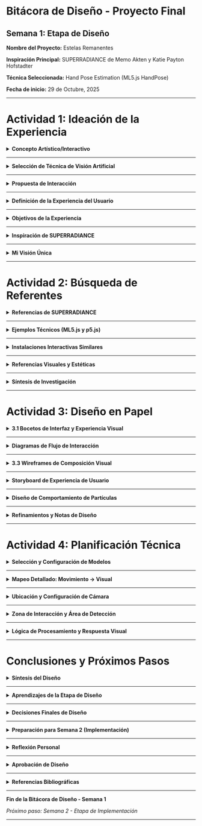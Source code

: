 # Bitácora de Diseño - Proyecto Final
## Semana 1: Etapa de Diseño

**Nombre del Proyecto:** Estelas Remanentes

**Inspiración Principal:** SUPERRADIANCE de Memo Akten y Katie Payton Hofstadter

**Técnica Seleccionada:** Hand Pose Estimation (ML5.js HandPose)

**Fecha de inicio:** 29 de Octubre, 2025

---

# Actividad 1: Ideación de la Experiencia

<details>
<summary><strong>Concepto Artístico/Interactivo</strong></summary>

### Pregunta Central: ¿Qué quiero expresar o evocar?

**Mi respuesta:**

Quiero expresar **libertad de expresión a través del movimiento** y la capacidad de **fluir con el entorno digital**. Me inspira profundamente la idea de que el cuerpo pueda emitir energía, luz y partículas en un espacio digital, dejando rastros luminosos que se desvanecen con el tiempo.

**Elementos que me atraen de SUPERRADIANCE:**
- El cuerpo como fuente de emisión de energía y luz
- Los movimientos que se convierten en arte visual
- La belleza de los rastros luminosos que deja el cuerpo
- La naturaleza efímera de los rastros que desaparecen gradualmente
- La idea de "pintar con el cuerpo" dejando huellas digitales

**Emoción/experiencia objetivo:**
Quiero que el usuario sienta **expresión/liberación** - "Puedo expresarme libremente a través del movimiento" - y que experimente la sensación de **fluir con el entorno**, con la fluidez de las partículas de aire y el agua recordandole como es tocar el mar sobre un barco en movimiento con los dedos.

### Metáfora Central

**"Manos fluyendo en luz líquida"**

Al mover tus manos, fluyes a través de un espacio de luz líquida. Cada dedo libera estelas de partículas luminosas que fluyen y se desvanecen, como cuando tocas el agua del mar desde un bote en marcha y sientes cómo el mar fluye entre tus dedos.

**Metáfora visual poderosa:**
> "Tocar con los dedos el mar sobre un bote en marcha y cómo el mar fluye entre los dedos cuando se mueve sobre él"

Esta metáfora captura la esencia de la experiencia: el contacto íntimo con un medio fluido (el mar digital) que responde a cada gesto dejando estelas luminosas temporales.

### Narrativa o Propuesta Estética

**Descripción narrativa de la experiencia:**

El usuario entra al espacio y extiende sus manos hacia la cámara. Al moverlas, descubre que sus dedos despiertan un mar digital invisible - cada movimiento libera cascadas de partículas luminosas que fluyen entre sus dedos como agua.

La mano izquierda emite tonos de mar y aire (azules claros, verdes, cianos) mientras la mano derecha libera luz solar (amarillos cálidos, naranjas luminosos). Las partículas nacen en las puntas de cada dedo y fluyen en la dirección del movimiento con una ondulación suave y orgánica.

Cada gesto deja estelas remanentes - rastros de luz que persisten por unos segundos antes de desvanecerse gradualmente, como olas que se desdibujan en la arena. El usuario puede pintar libremente en el aire, creando composiciones efímeras de luz y color que existen solo en el momento, en diálogo constante entre lo físico y lo digital.

La experiencia invita a la exploración: movimientos lentos crean pocas partículas delicadas; gestos rápidos y enérgicos despiertan explosiones de luz. No hay forma incorrecta de interactuar - cada movimiento es válido, cada gesto es bello, cada estela es única.

</details>

---

<details>
<summary><strong> Selección de Técnica de Visión Artificial</strong></summary>

### Técnica Principal Seleccionada

**☐ Clasificación de Imágenes (ML5.js/Teachable Machine)**
**☐ Segmentación Corporal (BodySegmentation)**
**☐ Full-body Pose Estimation (BodyPose - BlazePose)**
**☑ Hand Pose Estimation (ML5.js HandPose)**

### Justificación de la Selección

**¿Por qué elegí Hand Pose Estimation?**

Decidí cambiar de Body Pose a **Hand Pose Estimation** porque se alinea mucho mejor con mi concepto de "pintar con los dedos en el mar digital". Las razones son:

**Ventajas conceptuales:**
- Las **manos son naturalmente expresivas** y precisas para gestos artísticos
- La metáfora de "tocar el mar con los dedos" se traduce literalmente con Hand Pose
- **Control fino**: Los dedos permiten movimientos más deliberados e intencionales que el cuerpo completo
- Es más **íntimo y personal** - como realmente pintar o tocar algo

**Ventajas técnicas:**
- **21 keypoints por mano** (incluyendo las 5 puntas de dedos) = datos muy precisos
- ML5.js HandPose puede detectar **2 manos simultáneamente**
- **Mejor rendimiento** que BodyPose (modelo más ligero, más FPS)
- **Más estable** en detección que el cuerpo completo
- Experiencia previa con pose detection facilita la transición

**Alineación con visión artística:**
- Los 10 dedos (5 por mano) crean múltiples puntos de emisión = visualmente más rico
- Permite diferenciación de color por mano (izquierda = mar/aire, derecha = sol)
- Se siente natural para la interacción de "pintar con energía fluida"

**Viabilidad técnica:**
- ML5.js tiene HandPose bien documentado
- Puedo reutilizar lógica de particle systems de ejercicios previos
- El tracking de velocidad de dedos es directo (similar a keypoints de pose)

### Enfoque Específico

**Datos que voy a usar de HandPose:**

**Keypoints de interés:**
- ✅ **Puntas de los 5 dedos de cada mano** (10 puntos emisores totales):
  - Thumb tip (pulgar)
  - Index finger tip (índice)
  - Middle finger tip (medio)
  - Ring finger tip (anular)
  - Pinky tip (meñique)

**Cálculos auxiliares:**
- ✅ **Velocidad de cada fingertip**: Calcular diferencia de posición entre frames
- ✅ **Dirección del movimiento**: Vector de velocidad normalizado para dirección de partículas
- ✅ **Magnitud de velocidad**: Para determinar cantidad de partículas a emitir
- ✅ **Identificación de mano**: Detectar cuál es izquierda/derecha para asignar paleta de colores

**NO voy a usar:**
- ❌ Otros keypoints de la mano (palma, nudillos, muñeca) - solo las puntas
- ❌ Detección de gestos específicos (poses de mano) - quiero movimiento libre
- ❌ Clasificación de manos - solo tracking continuo

</details>

---

<details>
<summary><strong> Propuesta de Interacción</strong></summary>

### "Interaction Sentence" (Oración de Interacción)

**Completa esta frase:**

> "Cuando yo **[ACCIÓN DEL USUARIO]**, el sistema crea **[RESPUESTA VISUAL]**, porque **[METÁFORA/SIGNIFICADO]**."

**Mi Interaction Sentence:**

> **"Cuando muevo mis manos y dedos por el espacio, partículas luminosas fluyen entre ellos como agua de mar, saliendo en la dirección de mi movimiento. La mano izquierda libera tonos de mar y aire (azules, verdes, cianos), mientras la mano derecha emite luz solar (amarillos, naranjas). Las partículas fluyen con ondulación suave y se desvanecen gradualmente (3-4 segundos), dejando una memoria efímera de mi gesto - como estelas en el agua que desaparecen con el tiempo. Movimientos lentos crean pocas partículas delicadas; gestos rápidos despiertan cascadas de luz, porque mis manos fluyen en luz líquida y cada movimiento es una pincelada efímera en el mar digital."**

### Mapeo de Interacción Detallado

**Movimiento → Visual:**

| Acción del Usuario | Dato Detectado | Respuesta Visual |
|-------------------|----------------|------------------|
| Mover dedo lentamente | Velocidad fingertip < 3 | Spawn 1-2 partículas/frame, tamaño pequeño |
| Mover dedo rápido | Velocidad fingertip > 5 | Spawn 5-10 partículas/frame, tamaño variable |
| Mano izquierda | handedness === "Left" | Paleta: azules (180°), verdes (150°), cianos (170°) |
| Mano derecha | handedness === "Right" | Paleta: amarillos (45°), naranjas (30°), cálidos |
| Dirección del gesto | Vector velocidad normalizado | Partículas salen tangentes al movimiento |
| Stillness (sin movimiento) | velocidad ≈ 0 por 2 seg | Partículas existentes se desvanecen, no hay nuevas |
| Arco/círculo con dedo | Trayectoria curva | Estela curva continua de partículas |
| Movimiento errático | Cambios bruscos de dirección | Explosiones puntuales de partículas |

**Parámetros de Partículas según Velocidad:**

| Velocidad (pixeles/frame) | Cantidad | Tamaño | Lifespan (aprox) |
|---------------------------|----------|--------|------------------|
| 0-2 (muy lento) | 0-1 | 3-5px | 3 seg |
| 2-5 (lento) | 1-3 | 5-8px | 3.5 seg |
| 5-10 (medio) | 3-7 | 8-12px | 4 seg |
| 10+ (rápido) | 7-15 | 10-15px | 4 seg |

</details>

---

<details>
<summary><strong> Definición de la Experiencia del Usuario</strong></summary>

### Journey del Usuario (Recorrido de Experiencia)

**Momento 1: Entrada**
> El usuario se coloca frente a la cámara a una distancia de 50-80cm. Ve un canvas oscuro (fondo negro o azul muy oscuro) y se ve a sí mismo reflejado. Aún no hay partículas. El espacio se siente expectante, vacío, esperando.

**Momento 2: Primera Interacción**
> Al levantar tímidamente una mano y mover un dedo, aparecen las primeras partículas luminosas. Quedan sorprendidos al ver cómo cada dedo deja un rastro de luz que fluye con ondulación suave. Descubren que la mano izquierda emite tonos azules/verdes (mar) y la derecha amarillos/naranjas (sol). La primera reacción suele ser de asombro: "¡Wow, puedo pintar con luz!"

**Momento 3: Exploración**
> El usuario comienza a experimentar: mueve ambas manos simultáneamente, hace gestos rápidos y lentos, dibuja formas en el aire. Descubre que movimientos rápidos crean más partículas; que puede crear patrones mezclando colores de ambas manos; que las partículas fluyen suavemente y se desvanecen dejando espacio para nuevas. Puede hacer círculos, líneas, ondas - cada gesto es único. Se pierde en el juego, explorando las posibilidades.

**Momento 4: Clímax**
> El usuario encuentra su "flow" - un estado de expresión libre donde ya no piensa conscientemente en los movimientos. Ambas manos danzan en el espacio creando composiciones efímeras de luz azul-verde y amarilla-naranja. Quizás hace movimientos grandes y expansivos que llenan el canvas de partículas; o gestos delicados y controlados que crean patrones precisos. Este es el momento de máxima expresión artística, donde el usuario se siente como un conductor de luz líquida.

**Momento 5: Conclusión**
> Al detenerse, las últimas partículas se desvanecen gradualmente durante 3-4 segundos. El canvas vuelve a la oscuridad. Queda una sensación de satisfacción y la tentación de empezar de nuevo - cada "pintura" es única y efímera. El usuario puede salir del frame o comenzar una nueva exploración.

</details>

---

<details>
<summary><strong> Objetivos de la Experiencia</strong></summary>

### ¿Qué quiero que el usuario sienta o experimente?

**Emociones objetivo:**
- [x] Asombro/Wonder
- [x] Alegría/Diversión
- [ ] Calma/Serenidad
- [x] Energía/Vitalidad
- [x] Poder/Empoderamiento
- [ ] Conexión/Pertenencia
- [x] Expresión/Liberación
- [x] Fluidez

**Descripción de la experiencia ideal:**

La experiencia ideal es aquella donde el usuario se siente **liberado para expresarse a través del movimiento sin restricciones ni juicio**. Quiero que experimenten:

1. **Asombro inicial**: "¿Mis manos pueden hacer esto?" - El descubrimiento de que cada dedo es una fuente de luz
2. **Exploración juguetona**: Experimentar con diferentes gestos, velocidades, combinaciones de manos
3. **Flow state**: Perderse en el movimiento, donde las manos fluyen intuitivamente y crean belleza sin esfuerzo consciente
4. **Agencia creativa**: Sentir que tienen control sobre algo hermoso - cada gesto importa y crea un efecto visual único
5. **Conexión con lo efímero**: Apreciar la belleza de algo que existe solo en el momento y luego desaparece
6. **Expresión corporal libre**: Moverse sin pensar "¿lo estoy haciendo bien?" - no hay forma incorrecta

La experiencia ideal termina con el usuario sonriendo, con ganas de repetir la interacción, y quizás con un nuevo aprecio por la belleza del movimiento de sus propias manos.

</details>

---

<details>
<summary><strong> Inspiración de SUPERRADIANCE</strong></summary>

### ¿Qué elementos de SUPERRADIANCE me inspiran específicamente?

**Elementos conceptuales:**
- ✅ **El cuerpo como fuente de radiación/energía luminosa** - Adapto esto a las manos y dedos específicamente
- ✅ **Movimiento que genera fenómenos emergentes** - Cada gesto crea patrones únicos de partículas
- ✅ **Belleza efímera y rastros temporales** - Las estelas remanentes que se desvanecen
- ✅ **Agencia individual con impacto visible** - Cada movimiento deja huella visible inmediata
- ✅ **Expresión libre sin restricciones** - No hay forma "correcta" de interactuar
- ✅ **Poética del movimiento** - El movimiento como arte, no como input funcional

**Elementos visuales:**
- ✅ **Partículas luminosas emanando del cuerpo (manos/dedos)** - 10 puntos de emisión
- ✅ **Colores saturados sobre fondo oscuro** - Máximo contraste para luminosidad
- ✅ **Efectos de glow/bloom** - Partículas con halo luminoso
- ✅ **Rastros fluidos y orgánicos** - Ondulación suave como agua
- ✅ **Alta respuesta a velocidad de movimiento** - Más velocidad = más partículas
- ✅ **Fade gradual** - Desvanecimiento suave de estelas
- ✅ **Sensación de fluidez** - Como agua o aire fluyendo

**Elementos de interacción:**
- ✅ **Respuesta inmediata (< 100ms latencia)** - Feedback instantáneo
- ✅ **Retroalimentación proporcional** - Más movimiento = más efecto visual
- ✅ **Interacción intuitiva (sin instrucciones)** - Autodescubrimiento natural
- ✅ **Exploración recompensada** - Cada gesto crea algo bello
- ✅ **Sin penalización** - No hay errores, solo exploración
- ✅ **Invitación al juego** - Sistema que invita a experimentar

</details>

---

<details>
<summary><strong> Mi Visión Única</strong></summary>

### ¿En qué se diferencia mi proyecto de SUPERRADIANCE?

**Diferencias conceptuales:**
- **Enfoque en manos/dedos vs cuerpo completo**: SUPERRADIANCE usa todo el cuerpo como instrumento; yo me enfoco específicamente en las manos y dedos, haciéndolo más íntimo y preciso
- **Metáfora del mar digital**: Mi metáfora específica de "tocar el agua del mar desde un bote" es única - añade una dimensión poética específica no presente en SUPERRADIANCE
- **Dualidad de colores por mano**: La diferenciación izquierda (mar/aire) vs derecha (sol) crea una narrativa visual de elementos naturales que SUPERRADIANCE no tiene explícitamente
- **Estelas remanentes**: El concepto de "lo que queda" tiene una dimensión melancólica y contemplativa que añade profundidad

**Diferencias técnicas:**
- **Escala**: SUPERRADIANCE es instalación a gran escala con proyecciones masivas; mi proyecto es experiencia web íntima en laptop/desktop
- **Tecnología**: Ellos usan sistemas profesionales de tracking; yo uso ML5.js HandPose en navegador web
- **Contexto de uso**: Instalación de galería vs experiencia personal accesible desde cualquier lugar
- **Usuarios**: SUPERRADIANCE permite múltiples personas; mi versión es individual (aunque podría expandirse)
- **Rendimiento**: Limitado a 30-60 FPS vs sistemas profesionales de alto rendimiento

**Diferencias estéticas:**
- **Paleta de colores**: Mi paleta específica (azules/verdes vs amarillos/naranjas) evoca naturaleza (mar/sol) de forma más directa
- **10 puntos de emisión** (vs tracking de cuerpo completo): Crea patrones más delicados y precisos
- **Flujo ondulante inspirado en agua**: Enfoque específico en movimiento acuático vs radiación general
- **Tamaño de partículas**: Más pequeñas y numerosas, creando sensación de "spray" de agua

### Mi aporte original/creativo:

**1. La metáfora del "mar digital" tocado con los dedos**
- Esta es mi contribución conceptual única - la imagen poética de tocar el agua desde un bote en movimiento
- Ancla la experiencia en una sensación corporal específica y evocativa

**2. Dualidad de manos como elementos naturales**
- Izquierda = mar/aire (azules, verdes, cianos)
- Derecha = sol (amarillos, naranjas)
- Esta división crea una narrativa visual de fuerzas naturales complementarias

**3. Accesibilidad web**
- Hacer este tipo de experiencia accesible en navegador web (no solo en galerías) democratiza el arte interactivo
- Cualquiera con webcam puede experimentarlo

**4. Enfoque en las manos como instrumento expressivo**
- Las manos son profundamente expresivas y personales
- 10 dedos permiten composiciones complejas pero controlables
- Más íntimo que el cuerpo completo - como escribir o dibujar

**5. Título y concepto de "Estelas Remanentes"**
- El nombre evoca memoria, persistencia, y melancolía
- Añade una capa conceptual sobre la impermanencia y lo que dejamos atrás

**Lo que hace único a mi proyecto:**
No es solo una versión técnicamente reducida de SUPERRADIANCE - es una reinterpretación conceptual que cambia el foco del cuerpo completo a las manos, añade una metáfora específica del mar, y crea una experiencia más íntima y accesible mientras mantiene el espíritu poético del original.

</details>

---

# Actividad 2: Búsqueda de Referentes

<details>
<summary><strong>Referencias de SUPERRADIANCE</strong></summary>

### Fuentes Principales

**Videos/Documentación:**

1. **Making of SUPERRADIANCE - Memo Akten**
   - URL: https://youtu.be/B_igdUDzcs4
   - Descripción: Video behind-the-scenes del proceso de creación de SUPERRADIANCE
   - Insights: Muestra el proceso técnico y conceptual, la escala de la instalación, y cómo los usuarios interactúan con ella
  
   - <img width="738" height="416" alt="msedge_2sV5DSc4tY" src="https://github.com/user-attachments/assets/c91c3836-1f83-478c-acc9-564e3593ece6" />

   - ![Photos_KAmmdns0Yb](https://github.com/user-attachments/assets/0c87a05c-eb49-40f0-b2c9-5afd689e8ab8)


   



2. **Sitio Oficial - SUPERRADIANCE**
   - URL: https://superradiance.art/
   - Descripción: Página oficial del proyecto con documentación, concepto y visuales
   - Insights: Información sobre el concepto artístico, la tecnología utilizada, y la visión de los artistas

### Análisis de SUPERRADIANCE

**Características técnicas observadas:**
- Sistema de tracking de cuerpo completo en tiempo real
- Proyecciones a gran escala (instalación inmersiva)
- Alta densidad de partículas generadas
- Procesamiento de múltiples usuarios simultáneamente
- Latencia muy baja (respuesta casi instantánea)
- Sistema profesional de captura de movimiento

**Características visuales observadas:**
- Partículas luminosas que emanan del cuerpo
- Colores saturados y vibrantes sobre fondo completamente oscuro
- Efectos de glow/bloom pronunciados
- Rastros que persisten temporalmente y se desvanecen con elegancia
- Sensación de radiación/emanación de luz
- Movimiento fluido y orgánico de las partículas
- Alto contraste para maximizar luminosidad
- Estética etérea y dreamlike

**Características de interacción observadas:**
- Respuesta inmediata al movimiento (feedback instantáneo)
- Retroalimentación proporcional: más movimiento = más partículas
- No requiere instrucciones - interacción intuitiva
- Usuarios naturalmente comienzan a "bailar" o hacer gestos expresivos
- Invita a la exploración y experimentación
- Múltiples personas pueden interactuar simultáneamente
- Creación de composiciones efímeras colectivas

**Aspectos que quiero incorporar en mi proyecto:**
- ✅ Respuesta inmediata y proporcional al movimiento
- ✅ Partículas con glow/emanación luminosa
- ✅ Fondo oscuro para máximo contraste
- ✅ Fade gradual de partículas (estelas que desaparecen)
- ✅ Interacción intuitiva sin instrucciones
- ✅ Sensación de "pintar con luz"
- ✅ Estética fluida y orgánica
- ✅ Invitación a la expresión libre y exploración

</details>

---

<details>
<summary><strong>Ejemplos Técnicos (ML5.js y p5.js)</strong></summary>

### Ejemplo Técnico 1: HandPose Tutorial - The Coding Train (Daniel Shiffman)

**Fuente:**
- Tutorial: https://thecodingtrain.com/tracks/ml5js-beginners-guide/ml5/hand-pose
- Código ejemplo: https://editor.p5js.org/codingtrain/sketches/t7l5pYDDI

**Técnica implementada:**
- ML5.js HandPose para detección de manos
- Visualización de 21 keypoints por mano
- Tracking en tiempo real con p5.js

**¿Qué aprendí de este ejemplo?**
- Estructura básica para setup de HandPose en ML5.js
- Cómo acceder a los keypoints de las puntas de los dedos
- Patrón de callback para recibir resultados de detección
- Cómo dibujar y visualizar los puntos detectados
- Base técnica para construir mi sistema de partículas

**Código/funcionalidad que puedo reutilizar:**
```javascript
// Setup de HandPose
handpose = ml5.handPose(video, modelReady);
handpose.on('hand', gotHands);

// Acceso a keypoints específicos
function gotHands(results) {
  hands = results;
  // Acceder a fingertips:
  // results[0].keypoints[4] = thumb tip
  // results[0].keypoints[8] = index tip
  // results[0].keypoints[12] = middle tip
  // results[0].keypoints[16] = ring tip
  // results[0].keypoints[20] = pinky tip
}
```

</details>

---

<details>
<summary><strong>Instalaciones Interactivas Similares</strong></summary>

### Referente 1: "Treachery of Sanctuary" - Chris Milk

**Descripción:**
> Instalación interactiva donde la silueta del usuario se transforma en pájaros que vuelan. El cuerpo controla un ecosistema de partículas que se comportan como aves. Tres pantallas muestran diferentes transformaciones del cuerpo.

**URL/Fuente:**
> https://chrismilk.com/treachery-of-sanctuary/

**¿Por qué es relevante para mi proyecto?**
> Muestra cómo el cuerpo (o en mi caso, las manos) puede transformarse en sistemas de partículas orgánicas. La transformación de lo físico en digital, de lo sólido en fluido/volátil. El uso de silueta como punto de emisión es similar a mi concepto de dedos como fuentes.

**Elementos que me inspiran:**
- Transformación del cuerpo en fenómenos naturales (pájaros → yo: agua/luz)
- Partículas que emergen del cuerpo y tienen vida propia
- Estética de silueta oscura con elementos luminosos
- Tres etapas narrativas (yo podría tener estados/modos diferentes)

---

### Referente 2: "Connected Worlds" - Design I/O

**Descripción:**
> Instalación interactiva donde los gestos de las manos afectan un ecosistema digital. Tocar el agua, mover criaturas, crear conexiones entre mundos. Altamente responsivo y colorido.

**URL/Fuente:**
> https://www.design-io.com/projects/connectedworlds

**¿Por qué es relevante para mi proyecto?**
> El concepto de "tocar" elementos digitales con las manos. La interacción es fluida, natural e intuitiva. Los gestos de las manos tienen impacto directo en el ecosistema visual - similar a cómo mis dedos afectarán el "mar digital".

**Elementos que me inspiran:**
- Gestos de manos como herramienta de interacción principal
- Colores vibrantes y saturados
- Feedback inmediato y fluido
- Sistemas que responden orgánicamente al toque
- Sensación de "magia" al interactuar

---

### Referente 3: "Body Paint" - Memo Akten (trabajo previo)

**Descripción:**
> Una de las primeras obras de Memo Akten donde el cuerpo se convierte en pincel. El movimiento deja rastros de color que se desvanecen. Precursor conceptual de SUPERRADIANCE.

**URL/Fuente:**
> http://www.memo.tv/works/body-paint/

**¿Por qué es relevante para mi proyecto?**
> Es literalmente el concepto de "pintar con el cuerpo". Muestra la evolución del trabajo de Akten hacia SUPERRADIANCE. La idea de rastros efímeros que se desvanecen está presente desde este trabajo temprano.

**Elementos que me inspiran:**
- Concepto directo de cuerpo = pincel
- Rastros que se desvanecen (memoria visual temporal)
- Simplicidad conceptual pero poderosa experiencia
- Invitación a la expresión corporal libre

---

### Referente 4: "Kinæsthetic Sensing" - Lab212

**Descripción:**
> Instalación que usa sensores infrarrojos para trackear el cuerpo en 3D. Crea estelas de luz que siguen el movimiento del cuerpo con gran precisión. Estética minimalista con líneas de luz blanca sobre fondo negro.

**URL/Fuente:**
> https://www.lab212.org/projects/sensing

**¿Por qué es relevante para mi proyecto?**
> La estética de estelas luminosas es muy similar a lo que quiero lograr. El minimalismo visual (blanco sobre negro) maximiza el impacto. La traducción directa de movimiento a luz es clara y elegante.

**Elementos que me inspiran:**
- Estelas de luz que siguen movimiento con precisión
- Estética minimalista y elegante
- Alto contraste (luz sobre oscuridad)
- Sensación de dibujar con luz en el espacio

</details>

---

<details>
<summary><strong>Referencias Visuales y Estéticas</strong></summary>

### Paleta de Colores

**Paleta para Mano Izquierda (Mar y Aire):**

En modo HSB (p5.js):
- Cian brillante: Hue 180° (cian puro) - Para movimientos rápidos, alta energía
- Azul océano: Hue 200° (azul profundo) - Para movimientos medios
- Verde agua: Hue 160° (verde-azul) - Para movimientos lentos, suaves
- Azul cielo: Hue 190° (azul claro) - Variación intermedia

Valores de Saturation: 70-100% (saturado pero natural)
Valores de Brightness: 80-100% (luminoso)

**Paleta para Mano Derecha (Luz Solar):**

En modo HSB (p5.js):
- Amarillo dorado: Hue 45° - Para movimientos rápidos
- Naranja cálido: Hue 30° - Para movimientos medios
- Amarillo limón: Hue 55° - Para movimientos lentos
- Naranja rojizo: Hue 20° - Variación intensa

Valores de Saturation: 80-100% (muy saturado, vibrante)
Valores de Brightness: 90-100% (máxima luminosidad)

**Fondo:**
- Negro puro: RGB(0, 0, 0) o Azul muy oscuro: RGB(5, 10, 20) para dar profundidad

**Justificación de la paleta:**

Esta paleta evoca directamente los elementos naturales que inspiran el proyecto:
- **Mano izquierda** (tonos fríos): Representa el mar, el agua, el aire - elementos fluidos y refrescantes
- **Mano derecha** (tonos cálidos): Representa la luz del sol sobre el agua - calidez, energía, vitalidad
- **Contraste**: La oposición frío/cálido crea tensión visual interesante y permite diferenciar claramente ambas manos
- **Saturación alta**: Maximiza la luminosidad y el impacto visual sobre fondo oscuro
- **Relación con SUPERRADIANCE**: Mantiene la estética de colores saturados y luminosos

---

### Fenómenos Naturales como Inspiración

**Fenómeno 1: Agua de mar tocada desde bote en movimiento**
- Características visuales: Estelas fluidas, movimiento ondulante, spray de gotitas, espuma efímera
- Cómo lo adapto: Partículas que fluyen con ondulación, emergen en dirección del movimiento, se desvanecen gradualmente
- Referencia visual clave: [Búsqueda sugerida: "boat wake water trail" en imágenes]

**Fenómeno 2: Bioluminiscencia marina**
- Características visuales: Luz azul-verde brillante en agua oscura, aparece con movimiento, se desvanece rápidamente
- Cómo lo adapto: Glow effect en partículas azules/verdes de mano izquierda, activación por movimiento
- Referencia visual clave: [Búsqueda sugerida: "bioluminescent plankton" en imágenes]

**Fenómeno 3: Reflejo del sol en el agua**
- Características visuales: Destellos dorados/naranjas que brillan y se mueven con las olas
- Cómo lo adapto: Partículas amarillas/naranjas de mano derecha con alta luminosidad
- Referencia visual clave: [Búsqueda sugerida: "golden hour ocean reflections" en imágenes]

</details>

---

<details>
<summary><strong>Síntesis de Investigación</strong></summary>

### Top 5 Insights de la Investigación

1. **Respuesta inmediata es crítica para la experiencia**
   > Tanto SUPERRADIANCE como todos los referentes exitosos muestran latencia mínima (<100ms). Esto crea la ilusión de que el movimiento "despierta" o "activa" las partículas directamente. Debo optimizar desde el inicio para lograr esto.

2. **El contraste visual maximiza el impacto**
   > Todos los referentes usan fondos muy oscuros con partículas altamente saturadas y luminosas. Esto no es solo estético - es funcional. El alto contraste hace que cada partícula sea visible y crea sensación de emanación de luz.

3. **La fluidez orgánica requiere comportamiento de partículas sofisticado**
   > No basta con partículas que se mueven linealmente. Necesito: ondulación (sin wave), variación en velocidad, aceleración suave, fade gradual. El comportamiento debe sentirse "vivo" y natural.

4. **HandPose de ML5.js es más que suficiente técnicamente**
   > El ejemplo de Coding Train muestra que HandPose es estable, preciso y performante. Los 21 keypoints por mano son más que suficientes - solo necesito 5 (fingertips) + handedness detection.

5. **La metáfora conceptual diferencia mi proyecto**
   > Mientras los referentes son técnicamente impresionantes, mi proyecto tiene una metáfora poética única ("tocar el mar digital con los dedos"). Esta capa conceptual añade profundidad y hace que no sea solo una demo técnica sino una experiencia artística con significado.

</details>

---

# Actividad 3: Diseño en Papel

<details>
<summary><strong>3.1 Bocetos de Interfaz y Experiencia Visual</strong></summary>

### Boceto 1: [Título descriptivo]

**Descripción:**
> [Explica qué muestra este boceto]

**Elementos clave:**
- Elemento 1: [Descripción]
- Elemento 2: [Descripción]
- Elemento 3: [Descripción]

**[Insertar imagen del boceto o descripción detallada]**

---

### Boceto 2: [Título descriptivo]

**Descripción:**
> [Explicación]

**Elementos clave:**
- [Lista de elementos]

**[Imagen/descripción]**

---

### Boceto 3: [Título descriptivo]

**Descripción:**
> [Explicación]

**Elementos clave:**
- [Lista de elementos]

**[Imagen/descripción]**

---

### [Continuar con 7-10 bocetos visuales totales]

---

### Boceto Final Seleccionado

**¿Por qué elegí este diseño?**
> [Justificación de la selección]

**Refinamientos necesarios:**
> [Lista de ajustes a hacer]

</details>

---

<details>
<summary><strong>Diagramas de Flujo de Interacción</strong></summary>

### Diagrama de Flujo Principal

```
[Usuario entra al frame]
        ↓
[Cámara detecta cuerpo]
        ↓
[Sistema extrae datos]
     ↓         ↓
[Keypoints]  [Máscara]
     ↓         ↓
[Cálculo de movimiento]
        ↓
[Decisión: ¿Movimiento detectado?]
    ↓           ↓
  [Sí]        [No]
    ↓           ↓
[Trigger]   [Estado idle]
   ↓
[Respuesta visual]
   ↓
[Actualización del canvas]
   ↓
[Loop continúa]
```

**[Reemplaza con tu propio diagrama específico]**

---

### Diagrama de Mapeo: Movimiento → Visual

```
ENTRADA               PROCESAMIENTO           SALIDA
[Keypoint]     →     [Cálculo]        →     [Efecto Visual]

Ejemplo:
Mano derecha   →   Velocidad > 5    →   Spawn partículas azules
  (x, y)            + Dirección           en posición (x, y)
                                           con velocidad proporcional
```

**Tu diagrama:**
> [Crea tu propio mapeo específico]

---

### Diagrama de Estados del Sistema

```
[ESTADO IDLE]
     ↓
[Movimiento detectado]
     ↓
[ESTADO ACTIVO]
     ↓
[Trigger específico]
     ↓
[ESTADO EFECTO ESPECIAL]
     ↓
[Timeout/Fade]
     ↓
[Regreso a IDLE o ACTIVO]
```

**Tu diagrama:**
> [Diseña los estados de tu sistema]

</details>

---

<details>
<summary><strong>3.3 Wireframes de Composición Visual</strong></summary>

### Wireframe: Vista Completa

```
┌─────────────────────────────────────────────┐
│                                              │
│     [ZONA DE VISUALIZACIÓN PRINCIPAL]       │
│                                              │
│        ┌────────────┐                       │
│        │ Silueta    │                       │
│        │ Usuario    │    [Partículas]      │
│        │            │       ✨✨          │
│        └────────────┘    ✨    ✨         │
│                            ✨              │
│                                              │
│  [Fondo generativo / efecto ambiental]      │
│                                              │
│                                              │
│  [UI mínimo: FPS, etc. - esquina]          │
└─────────────────────────────────────────────┘
```

**Tu wireframe:**
> [Crea tu propio layout específico]

---

### Wireframe: Detalle de Elemento Visual

**Elemento: [ej: Sistema de Partículas]**

```
Partícula individual:
  - Posición inicial: [De dónde nace]
  - Trayectoria: [Cómo se mueve]
  - Vida útil: [Cuánto dura]
  - Apariencia: [Cómo se ve]
  - Fade: [Cómo desaparece]
```

**Tu diagrama de elemento:**
> [Detalla tu elemento visual principal]

</details>

---

<details>
<summary><strong>Storyboard de Experiencia de Usuario</strong></summary>

### Frame 1: Entrada

**Visual:**
> [Describe o dibuja lo que se ve]

**Estado del sistema:**
> [¿Qué está pasando técnicamente?]

**Experiencia del usuario:**
> [¿Qué percibe/siente el usuario?]

---

### Frame 2: Detección Inicial

**Visual:**
> [Descripción]

**Estado del sistema:**
> [Estado técnico]

**Experiencia del usuario:**
> [Percepción]

---

### Frame 3: Primera Interacción

**Visual:**
> [Descripción]

**Estado del sistema:**
> [Estado técnico]

**Experiencia del usuario:**
> [Percepción]

---

### Frame 4: Exploración

**Visual:**
> [Descripción]

**Estado del sistema:**
> [Estado técnico]

**Experiencia del usuario:**
> [Percepción]

---

### Frame 5: Momento Clímax

**Visual:**
> [Descripción]

**Estado del sistema:**
> [Estado técnico]

**Experiencia del usuario:**
> [Percepción]

---

### Frame 6: Transición/Fade

**Visual:**
> [Descripción]

**Estado del sistema:**
> [Estado técnico]

**Experiencia del usuario:**
> [Percepción]

---

### Frame 7: Reinicio/Loop

**Visual:**
> [Descripción]

**Estado del sistema:**
> [Estado técnico]

**Experiencia del usuario:**
> [Percepción]

</details>

---

<details>
<summary><strong>Diseño de Comportamiento de Partículas</strong></summary>

### Diagrama del Ciclo de Vida de una Partícula

```
NACIMIENTO
  ↓
  - Posición: [De dónde]
  - Velocidad inicial: [Dirección y magnitud]
  - Propiedades: [Color, tamaño, etc.]
  ↓
VIDA
  ↓
  - Física: [Gravedad, fricción, fuerzas]
  - Movimiento: [Trayectoria, variación]
  - Transformación: [Cambios en propiedades]
  ↓
MUERTE
  ↓
  - Condición: [Cuándo muere]
  - Fade: [Cómo desaparece]
  - Cleanup: [Remoción del sistema]
```

**Tu diseño específico:**
> [Detalles de tu sistema de partículas]

---

### Variaciones de Partículas

**Tipo 1: [Nombre]**
- Trigger: [Cuándo aparece]
- Comportamiento: [Cómo se mueve]
- Visual: [Cómo se ve]

**Tipo 2: [Nombre]**
- Trigger:
- Comportamiento:
- Visual:

</details>

---

<details>
<summary><strong>Refinamientos y Notas de Diseño</strong></summary>

### Decisiones de Diseño Importantes

**Decisión 1:**
> [Descripción de una decisión de diseño y su justificación]

**Decisión 2:**
> [Descripción y justificación]

**Decisión 3:**
> [Descripción y justificación]

---

### Elementos a Iterar

**Elemento 1: [Nombre]**
- Problema identificado: [Descripción]
- Solución propuesta: [Descripción]

**Elemento 2: [Nombre]**
- Problema identificado:
- Solución propuesta:

</details>

---

# Actividad 4: Planificación Técnica

<details>
<summary><strong>Selección y Configuración de Modelos</strong></summary>

### Modelo de Hand Pose

**Modelo seleccionado:** ML5.js HandPose (basado en MediaPipe Hands)

**Configuración:**
```javascript
let handpose;
let hands = [];

function preload() {
  // Cargar modelo HandPose
  handpose = ml5.handPose();
}

function setup() {
  // Iniciar detección
  handpose.detectStart(video, gotHands);
}

function gotHands(results) {
  hands = results;
  // results es un array de objetos hand
  // Cada hand tiene:
  // - keypoints: array de 21 puntos
  // - handedness: "Left" o "Right"
  // - score: confianza de detección
}
```

**Justificación:**
- **HandPose vs BodyPose**: HandPose es más preciso para tracking de dedos, más ligero (mejor FPS), y se alinea perfectamente con el concepto de "pintar con los dedos"
- **MediaPipe backend**: Más rápido y estable que TensorFlow.js puro
- **Sin configuración adicional**: El modelo viene pre-optimizado para detección de 2 manos

**Datos a extraer:**
- [x] **Fingertips (puntas de dedos)** - Keypoints específicos:
  - Thumb tip: `keypoints[4]`
  - Index finger tip: `keypoints[8]`
  - Middle finger tip: `keypoints[12]`
  - Ring finger tip: `keypoints[16]`
  - Pinky tip: `keypoints[20]`
- [x] **Handedness** (Left/Right) para asignar paleta de colores
- [x] **Velocidad de cada fingertip** (calculado entre frames)
- [x] **Dirección del movimiento** (vector velocidad normalizado)
- [x] **Score de confianza** para filtrar detecciones inestables

**NO se usa:**
- ❌ Body Segmentation (no necesario para este proyecto)
- ❌ BodyPose (cambiamos a HandPose)
- ❌ Otros keypoints de la mano (solo fingertips)

</details>

---

<details>
<summary><strong>Mapeo Detallado: Movimiento → Visual</strong></summary>

### Tabla de Mapeo Completa

| Elemento Detectado | Condición | Cálculo | Parámetro Visual | Valor/Fórmula |
|-------------------|-----------|---------|------------------|---------------|
| Fingertip de mano IZQUIERDA | speed > 2 | `velocity.mag()` | Cantidad de partículas | `map(speed, 2, 15, 1, 8)` |
| Fingertip de mano IZQUIERDA | speed > 2 | `velocity.mag()` | Hue (color) | `random(160, 200)` (azules/verdes) |
| Fingertip de mano DERECHA | speed > 2 | `velocity.mag()` | Cantidad de partículas | `map(speed, 2, 15, 1, 8)` |
| Fingertip de mano DERECHA | speed > 2 | `velocity.mag()` | Hue (color) | `random(20, 55)` (amarillos/naranjas) |
| Cualquier fingertip | speed > 2 | `velocity` normalizado | Dirección inicial | `velocity.normalize()` |
| Cualquier fingertip | speed | `map(speed, 0, 15)` | Tamaño partícula | `map(speed, 2, 15, 4, 10)` |
| Velocidad baja | speed < 2 | - | NO SPAWN | Sin partículas (umbral mínimo) |

**Umbrales importantes:**
- Velocidad mínima para spawn: `2 pixeles/frame`
- Velocidad máxima esperada: `15 pixeles/frame`
- Partículas por dedo por frame: `1-8` (según velocidad)
- Total máximo teórico: `10 dedos × 8 partículas = 80 partículas/frame`

</details>

---

<details>
<summary><strong>Ubicación y Configuración de Cámara</strong></summary>

### Setup Físico

**Ubicación de la cámara:**
> [Descripción de dónde estará la cámara]

**Distancia del usuario:**
> [Distancia estimada]

**Ángulo de la cámara:**
> [Ángulo y altura]

**Iluminación requerida:**
> [Condiciones de luz necesarias]

**Área de detección:**
> [Dimensiones del espacio de interacción]

---

### Diagrama de Setup

```
       [CÁMARA]
          |
    (2-3 metros)
          |
       [USUARIO]
      /   |   \
   [Zona de interacción]
```

**Tu diagrama:**
> [Crea un diagrama de tu setup específico]

</details>

---

<details>
<summary><strong>Zona de Interacción y Área de Detección</strong></summary>

### Definición del Espacio

**Espacio de interacción:**
> [Dimensiones en pixeles o metros]

**Zonas específicas:**
- Zona 1: [Nombre y función]
- Zona 2: [Nombre y función]
- Zona 3: [Nombre y función]

**Manejo de límites:**
> [¿Qué pasa cuando el usuario sale del frame?]

</details>

---

<details>
<summary><strong>Lógica de Procesamiento y Respuesta Visual</strong></summary>

### Pipeline de Datos

```
1. Captura de Video
   ↓
2. Inferencia de ML5 (pose/segmentation)
   ↓
3. Extracción de datos relevantes
   ↓
4. Cálculos auxiliares (velocidad, etc.)
   ↓
5. Evaluación de condiciones
   ↓
6. Trigger de efectos visuales
   ↓
7. Actualización de sistemas visuales
   ↓
8. Renderizado
   ↓
9. Display en canvas
```

**Notas sobre el pipeline:**
> [Detalles específicos de tu implementación]

---

### Gestión de Estados

**Estados del sistema:**

1. **IDLE**: Esperando detección
   - Visual: [Descripción]
   - Condición de salida: [Usuario detectado]

2. **ACTIVE**: Usuario interactuando
   - Visual: [Descripción]
   - Condición de salida: [Sin movimiento por X segundos]

3. **[ESTADO ADICIONAL]**
   - Visual:
   - Condición de salida:

</details>

---

# Conclusiones y Próximos Pasos

<details>
<summary><strong>Síntesis del Diseño</strong></summary>

### Concepto Final

**Resumen en una frase:**
> [Tu proyecto en una oración]

**Propuesta de valor:**
> [¿Qué hace especial a tu proyecto?]

**Alineación con SUPERRADIANCE:**
> [¿Cómo captura el espíritu de SUPERRADIANCE?]

</details>

---

<details>
<summary><strong>Aprendizajes de la Etapa de Diseño</strong></summary>

### Insights Principales

1. **[Insight 1]**
   > [Descripción]

2. **[Insight 2]**
   > [Descripción]

3. **[Insight 3]**
   > [Descripción]

</details>

---

<details>
<summary><strong>Decisiones Finales de Diseño</strong></summary>

**Decisión 1: [Tema]**
> [Decisión tomada y justificación]

**Decisión 2: [Tema]**
> [Decisión tomada y justificación]

**Decisión 3: [Tema]**
> [Decisión tomada y justificación]

</details>

---

<details>
<summary><strong>Preparación para Semana 2 (Implementación)</strong></summary>

### Checklist de Preparativos

**Antes de empezar a programar:**
- [ ] Diseño conceptual claro y aprobado
- [ ] Referencias organizadas y accesibles
- [ ] Bocetos digitalizados o fotografiados
- [ ] Arquitectura técnica definida
- [ ] Timeline de implementación claro
- [ ] Desafíos identificados con soluciones propuestas
- [ ] Código base de ejercicios previos revisado

---

### Riesgos Identificados

**Riesgo 1: [Descripción]**
- Probabilidad: [Alta/Media/Baja]
- Impacto: [Alto/Medio/Bajo]
- Mitigación: [Estrategia]

**Riesgo 2: [Descripción]**
- Probabilidad:
- Impacto:
- Mitigación:

---

### Recursos Necesarios

**Técnicos:**
- [ ] Computadora con webcam funcional
- [ ] Navegador actualizado (Chrome/Firefox)
- [ ] Editor de código configurado
- [ ] Espacio físico con buena iluminación
- [ ] [Otro recurso]

**De Referencia:**
- [ ] Documentación de ML5.js
- [ ] Ejemplos de p5.js
- [ ] Referencias visuales organizadas
- [ ] [Otro recurso]

</details>

---

<details>
<summary><strong>Reflexión Personal</strong></summary>

### ¿Qué me emociona de este proyecto?
> [Tu respuesta]

### ¿Qué me preocupa o genera incertidumbre?
> [Tu respuesta]

### ¿Cómo voy a manejar los desafíos?
> [Tu estrategia]

### ¿Qué espero aprender de este proceso?
> [Tus expectativas]

</details>

---

<details>
<summary><strong>Aprobación de Diseño</strong></summary>

**Fecha de finalización de diseño:** [Fecha]

**¿El diseño está listo para implementación?** [Sí/No]

**Ajustes pendientes antes de implementar:**
> [Lista de pendientes si los hay]

**Firma/Aprobación:**
> [Tu nombre y fecha]

</details>

---

<details>
<summary><strong>Referencias Bibliográficas</strong></summary>

1. [Referencia 1]
2. [Referencia 2]
3. [Referencia 3]
... [Continuar con todas las referencias usadas]

</details>

---

**Fin de la Bitácora de Diseño - Semana 1**

*Próximo paso: Semana 2 - Etapa de Implementación*

---
